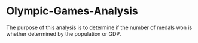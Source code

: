# Olympic-Games-Analysis
The purpose of this analysis is to determine if the number of medals won is whether determined by the population or GDP.
